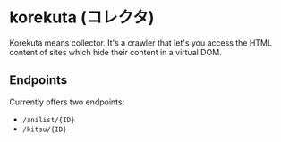 # korekuta (コレクタ)
Korekuta means collector. It's a crawler that let's you access the HTML content of sites which hide their content in a virtual DOM.

## Endpoints
Currently offers two endpoints:
* `/anilist/{ID}`
* `/kitsu/{ID}`
